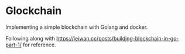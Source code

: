 # Glockchain
Implementing a simple blockchain with Golang and docker.

Following along with https://jeiwan.cc/posts/building-blockchain-in-go-part-1/ for reference.
